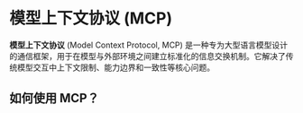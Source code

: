 # 模型上下文协议 (MCP)

**模型上下文协议** (Model Context Protocol, MCP) 是一种专为大型语言模型设计的通信框架，用于在模型与外部环境之间建立标准化的信息交换机制。它解决了传统模型交互中上下文限制、能力边界和一致性等核心问题。

## 如何使用 MCP？
